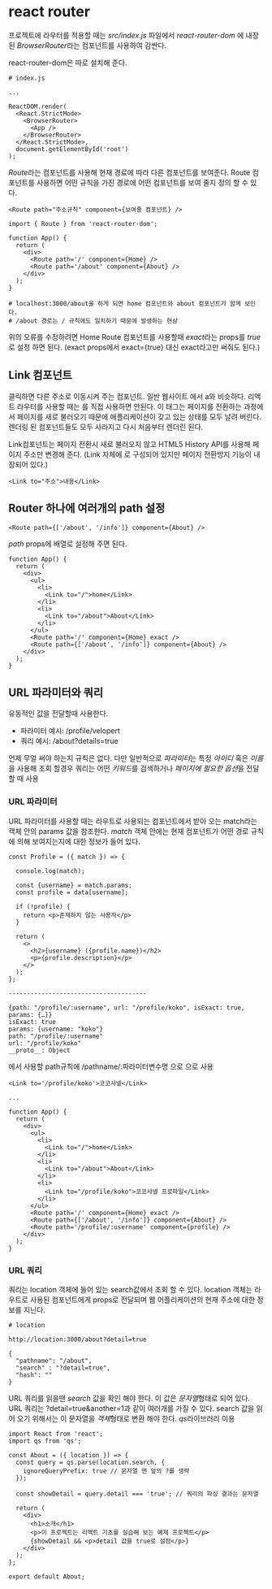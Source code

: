 # react router

프로젝트에 라우터를 적용할 때는 *src/index.js* 파일에서 *react-router-dom* 에 내장된 *BrowserRouter*라는 컴포넌트를 사용하여 감싼다.

react-router-dom은 따로 설치해 준다.

````
# index.js

...

ReactDOM.render(
  <React.StrictMode>
    <BrowserRouter>
      <App />
    </BrowserRouter>
  </React.StrictMode>,
  document.getElementById('root')
);

````

*Route*라는 컴포넌트를 사용해 현재 경료에 따라 다른 컴포넌트를 보여준다.
Route 컴포넌트를 사용하면 어떤 규칙을 가진 경로에 어떤 컴포넌트를 보여 줄지 정의 할 수 있다.

````
<Route path="주소규칙" component={보여줄 컴포넌트} />
````

````
import { Route } from 'react-router-dom';

function App() {
  return (
    <div>
      <Route path='/' component={Home} />
      <Route path='/about' component={About} />
    </div>
  );
}

# localhost:3000/about을 하게 되면 home 컴포넌트와 about 컴포넌트가 함께 보인다.
# /about 경로는 / 규칙에도 일치하기 때문에 발생하는 현상

````

위의 오류를 수정하려면 Home Route 컴포넌트를 사용할때 *exact*라는 props를 *true*로 설정 하면 된다.
(exact props에서 exact={true} 대신 exact라고만 써줘도 된다.)

## Link 컴포넌트
클릭하면 다른 주소로 이동시켜 주는 컴포넌트.
일반 웹사이트 에서 a와 비슷하다. 리액트 라우터를 사용할 때는 <a>를 직접 사용하면 안된다.
이 태그는 페이지를 전환하는 과정에서 페이지를 새로 불러오기 때문에 애플리케이션이 갖고 있는 상태를 모두 날려 버린다. 렌더링 된 컴포넌트들도 모두 사라지고 다시 처음부터 렌더린 된다.

Link컴포넌트는 페이지 전환시 새로 불러오지 않고 HTML5 History API를 사용해 페이지 주소만 변경해 준다.
(Link 자체에 <a>로 구성되어 있지만 페이지 전환방지 기능이 내장되어 있다.)

````
<Link to="주소">내용</Link>
````

## Router 하나에 여러개의 path 설정

````
<Route path={['/about', '/info']} component={About} />
````

*path* props에 배열로 설정해 주면 된다.

````
function App() {
  return (
    <div>
      <ul>
        <li>
          <Link to="/">home</Link>
        </li>
        <li>
          <Link to="/about">About</Link>
        </li>
      </ul>
      <Route path='/' component={Home} exact />
      <Route path={['/about', '/info']} component={About} />
    </div>
  );
}
````

## URL 파라미터와 쿼리

유동적인 값을 전달할때 사용한다.

- 파라미터 예시: /profile/velopert
- 쿼리 예시: /about?details=true

언제 무얼 써야 하는지 규칙은 없다. 다만 일반적으로 *파라미터*는 특정 *아이디* 혹은 *이름*을 사용해 조회 할경우
쿼리는 어떤 *키워드*를 검색하거나 *페이지에 필요한 옵션*을 전달할 때 사용

### URL 파라미터

URL 파라미터를 사용할 때는 라우트로 사용되는 컴포넌트에서 받아 오는 match라는 캑체 안의 params 값을 참조한다. *match* 객체 안에는 현재 컴포넌트가 어떤 경로 규칙에 의해 보여지는지에 대한 정보가 들어 있다.

````
const Profile = ({ match }) => {

  console.log(match);

  const {username} = match.params;
  const profile = data[username];

  if (!profile) {
    return <p>존재하지 않는 사용자</p>
  }

  return (
    <>
      <h2>{username} ({profile.name})</h2>
      <p>{profile.description}</p>
    </>
  );
};

--------------------------------------

{path: "/profile/:username", url: "/profile/koko", isExact: true, params: {…}}
isExact: true
params: {username: "koko"}
path: "/profile/:username"
url: "/profile/koko"
__proto__: Object
````

*<Route>* 에서 사용할 path규칙에 /pathname/:파라미터변수명 으로 으로 사용

````
<Link to='/profile/koko'>코코샤넬</Link>

...

function App() {
  return (
    <div>
      <ul>
        <li>
          <Link to="/">home</Link>
        </li>
        <li>
          <Link to="/about">About</Link>
        </li>
        <li>
          <Link to="/profile/koko">코코샤넬 프로파일</Link>
        </li>
      </ul>
      <Route path='/' component={Home} exact />
      <Route path={['/about', '/info']} component={About} />
      <Route path='/profile/:username' component={profile} />
    </div>
  );
}
````

### URL 쿼리

쿼리는 location 객체에 들어 있는 search값에서 조회 할 수 있다.
location 객체는 라우트로 사용된 컴포넌트에게 props로 전달되며 웹 어플리케이션의 현재 주소에 대한 정보를 지닌다.

````
# location

http://location:3000/about?detail=true

{
  "pathname": "/about",
  "search" : "?detail=true",
  "hash": ""
}
````

URL 쿼리를 읽을땐 *search* 값을 확인 해야 한다. 이 값은 *문자열*형태로 되어 있다.
URL 쿼리는 ?detail=true&another=1과 같이 여러개를 가질 수 있다.
search 값을 읽어 오기 위해서는 이 문자열을 *객체*형태로 변환 해야 한다.
*qs*라이브러리 이용

````
import React from 'react';
import qs from 'qs';

const About = ({ location }) => {
  const query = qs.parse(location.search, {
    ignoreQueryPrefix: true // 문자열 맨 앞의 ?를 생략
  });

  const showDetail = query.detail === 'true'; // 쿼리의 파싱 결과는 문자열
  
  return (
    <div>
      <h1>소개</h1>
      <p>이 프로젝트는 리액트 기초를 실습해 보는 예제 프로젝트</p>
      {showDetail && <p>detail 값을 true로 설정</p>}
    </div>
  );
};

export default About;
````